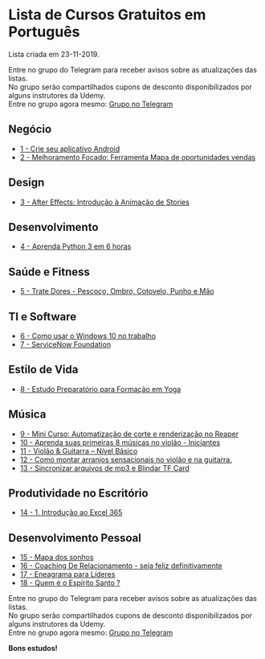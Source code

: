 # Lista de Cursos Gratuitos em Português

Lista criada em 23-11-2019.

Entre no grupo do Telegram para receber avisos sobre as atualizações das listas.  
No grupo serão compartilhados cupons de desconto disponibilizados por alguns instrutores da Udemy.  
Entre no grupo agora mesmo: [Grupo no Telegram](http://bit.ly/2UvKbVX)


## Negócio
 - [ 1 - Crie seu aplicativo Android](https://www.udemy.com/course/crie-seu-aplicativo-android/?deal_code=UDEAFFBFS19&ranMID=39197&ranEAID=FYTGsFWqJEA&ranSiteID=FYTGsFWqJEA-Ao18Exfyss.WPQkGbRxGJA&LSNPUBID=FYTGsFWqJEA)
 - [ 2 - Melhoramento Focado: Ferramenta Mapa de oportunidades vendas](https://www.udemy.com/course/melhoramento-focado-ferramenta-mapa-de-oportunidades-vendas/?deal_code=UDEAFFBFS19&ranMID=39197&ranEAID=FYTGsFWqJEA&ranSiteID=FYTGsFWqJEA-Ao18Exfyss.WPQkGbRxGJA&LSNPUBID=FYTGsFWqJEA)


## Design
 - [ 3 - After Effects: Introdução à Animação de Stories](https://www.udemy.com/course/intro_stories/?deal_code=UDEAFFBFS19&ranMID=39197&ranEAID=FYTGsFWqJEA&ranSiteID=FYTGsFWqJEA-Ao18Exfyss.WPQkGbRxGJA&LSNPUBID=FYTGsFWqJEA)


## Desenvolvimento
 - [ 4 - Aprenda Python 3 em 6 horas](https://www.udemy.com/course/aprenda-python-3-em-6h/?deal_code=UDEAFFBFS19&ranMID=39197&ranEAID=FYTGsFWqJEA&ranSiteID=FYTGsFWqJEA-Ao18Exfyss.WPQkGbRxGJA&LSNPUBID=FYTGsFWqJEA)


## Saúde e Fitness
 - [ 5 - Trate Dores - Pescoço, Ombro, Cotovelo, Punho e Mão](https://www.udemy.com/course/trate-dores-01-pescoco-ombro-cotovelo-punho-e-mao/?deal_code=UDEAFFBFS19&ranMID=39197&ranEAID=FYTGsFWqJEA&ranSiteID=FYTGsFWqJEA-Ao18Exfyss.WPQkGbRxGJA&LSNPUBID=FYTGsFWqJEA)


## TI e Software
 - [ 6 - Como usar o Windows 10 no trabalho](https://www.udemy.com/course/como-usar-o-windows-10-no-trabalho/?deal_code=UDEAFFBFS19&ranMID=39197&ranEAID=FYTGsFWqJEA&ranSiteID=FYTGsFWqJEA-Ao18Exfyss.WPQkGbRxGJA&LSNPUBID=FYTGsFWqJEA)
 - [ 7 - ServiceNow Foundation](https://www.udemy.com/course/servicenow-foundation/?deal_code=UDEAFFBFS19&ranMID=39197&ranEAID=FYTGsFWqJEA&ranSiteID=FYTGsFWqJEA-Ao18Exfyss.WPQkGbRxGJA&LSNPUBID=FYTGsFWqJEA)


## Estilo de Vida
 - [ 8 - Estudo Preparatório para Formação em Yoga](https://www.udemy.com/course/estudo-preparatorio-para-formacao-em-yoga/?deal_code=UDEAFFBFS19&ranMID=39197&ranEAID=FYTGsFWqJEA&ranSiteID=FYTGsFWqJEA-Ao18Exfyss.WPQkGbRxGJA&LSNPUBID=FYTGsFWqJEA)


## Música
 - [ 9 - Mini Curso: Automatização de corte e renderização no Reaper](https://www.udemy.com/course/mini-curso-reaper/?deal_code=UDEAFFBFS19&ranMID=39197&ranEAID=FYTGsFWqJEA&ranSiteID=FYTGsFWqJEA-Ao18Exfyss.WPQkGbRxGJA&LSNPUBID=FYTGsFWqJEA)
 - [ 10 - Aprenda suas primeiras 8 músicas no violão - Iniciantes](https://www.udemy.com/course/aprenda-suas-primeiras-8-musicas-no-violao-iniciantes/?deal_code=UDEAFFBFS19&ranMID=39197&ranEAID=FYTGsFWqJEA&ranSiteID=FYTGsFWqJEA-Ao18Exfyss.WPQkGbRxGJA&LSNPUBID=FYTGsFWqJEA)
 - [ 11 - Violão & Guitarra – Nível Básico](https://www.udemy.com/course/violao-guitarra-nivel-basico/?deal_code=UDEAFFBFS19&ranMID=39197&ranEAID=FYTGsFWqJEA&ranSiteID=FYTGsFWqJEA-Ao18Exfyss.WPQkGbRxGJA&LSNPUBID=FYTGsFWqJEA)
 - [ 12 - Como montar arranjos sensacionais no violão e na guitarra.](https://www.udemy.com/course/como-montar-arranjos-sensacionais-no-violao-e-na-guitarra/?deal_code=UDEAFFBFS19&ranMID=39197&ranEAID=FYTGsFWqJEA&ranSiteID=FYTGsFWqJEA-Ao18Exfyss.WPQkGbRxGJA&LSNPUBID=FYTGsFWqJEA)
 - [ 13 - Sincronizar arquivos de mp3 e Blindar TF Card](https://www.udemy.com/course/sincronizar-arquivos-de-mp3-e-blindar-tf-card/?deal_code=UDEAFFBFS19&ranMID=39197&ranEAID=FYTGsFWqJEA&ranSiteID=FYTGsFWqJEA-Ao18Exfyss.WPQkGbRxGJA&LSNPUBID=FYTGsFWqJEA)


## Produtividade no Escritório
 - [ 14 - 1. Introdução ao Excel 365](https://www.udemy.com/course/1-introducao-ao-excel-365/?deal_code=UDEAFFBFS19&ranMID=39197&ranEAID=FYTGsFWqJEA&ranSiteID=FYTGsFWqJEA-Ao18Exfyss.WPQkGbRxGJA&LSNPUBID=FYTGsFWqJEA)


## Desenvolvimento Pessoal
 - [ 15 - Mapa dos sonhos](https://www.udemy.com/course/mapadossonhos/?deal_code=UDEAFFBFS19&ranMID=39197&ranEAID=FYTGsFWqJEA&ranSiteID=FYTGsFWqJEA-Ao18Exfyss.WPQkGbRxGJA&LSNPUBID=FYTGsFWqJEA)
 - [ 16 - Coaching De Relacionamento - seja feliz definitivamente](https://www.udemy.com/course/feliz-e-realizada/?deal_code=UDEAFFBFS19&ranMID=39197&ranEAID=FYTGsFWqJEA&ranSiteID=FYTGsFWqJEA-Ao18Exfyss.WPQkGbRxGJA&LSNPUBID=FYTGsFWqJEA)
 - [ 17 - Eneagrama para Líderes](https://www.udemy.com/course/eneagrama-para-lideres/?deal_code=UDEAFFBFS19&ranMID=39197&ranEAID=FYTGsFWqJEA&ranSiteID=FYTGsFWqJEA-Ao18Exfyss.WPQkGbRxGJA&LSNPUBID=FYTGsFWqJEA)
 - [ 18 - Quem é o Espírito Santo ?](https://www.udemy.com/course/quem-e-o-espirito-santo/?deal_code=UDEAFFBFS19&ranMID=39197&ranEAID=FYTGsFWqJEA&ranSiteID=FYTGsFWqJEA-Ao18Exfyss.WPQkGbRxGJA&LSNPUBID=FYTGsFWqJEA)


Entre no grupo do Telegram para receber avisos sobre as atualizações das listas.  
No grupo serão compartilhados cupons de desconto disponibilizados por alguns instrutores da Udemy.  
Entre no grupo agora mesmo: [Grupo no Telegram](http://bit.ly/2UvKbVX)


**Bons estudos!**
